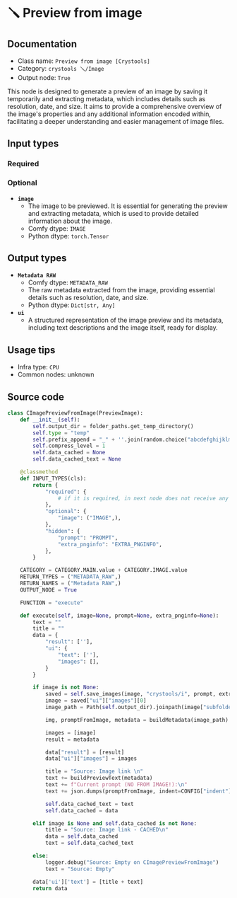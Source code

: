 # 🪛 Preview from image
## Documentation
- Class name: `Preview from image [Crystools]`
- Category: `crystools 🪛/Image`
- Output node: `True`

This node is designed to generate a preview of an image by saving it temporarily and extracting metadata, which includes details such as resolution, date, and size. It aims to provide a comprehensive overview of the image's properties and any additional information encoded within, facilitating a deeper understanding and easier management of image files.
## Input types
### Required
### Optional
- **`image`**
    - The image to be previewed. It is essential for generating the preview and extracting metadata, which is used to provide detailed information about the image.
    - Comfy dtype: `IMAGE`
    - Python dtype: `torch.Tensor`
## Output types
- **`Metadata RAW`**
    - Comfy dtype: `METADATA_RAW`
    - The raw metadata extracted from the image, providing essential details such as resolution, date, and size.
    - Python dtype: `Dict[str, Any]`
- **`ui`**
    - A structured representation of the image preview and its metadata, including text descriptions and the image itself, ready for display.
## Usage tips
- Infra type: `CPU`
- Common nodes: unknown


## Source code
```python
class CImagePreviewFromImage(PreviewImage):
    def __init__(self):
        self.output_dir = folder_paths.get_temp_directory()
        self.type = "temp"
        self.prefix_append = "_" + ''.join(random.choice("abcdefghijklmnopqrstupvxyz") for x in range(5))
        self.compress_level = 1
        self.data_cached = None
        self.data_cached_text = None

    @classmethod
    def INPUT_TYPES(cls):
        return {
            "required": {
                # if it is required, in next node does not receive any value even the cache!
            },
            "optional": {
                "image": ("IMAGE",),
            },
            "hidden": {
                "prompt": "PROMPT",
                "extra_pnginfo": "EXTRA_PNGINFO",
            },
        }

    CATEGORY = CATEGORY.MAIN.value + CATEGORY.IMAGE.value
    RETURN_TYPES = ("METADATA_RAW",)
    RETURN_NAMES = ("Metadata RAW",)
    OUTPUT_NODE = True

    FUNCTION = "execute"

    def execute(self, image=None, prompt=None, extra_pnginfo=None):
        text = ""
        title = ""
        data = {
            "result": [''],
            "ui": {
                "text": [''],
                "images": [],
            }
        }

        if image is not None:
            saved = self.save_images(image, "crystools/i", prompt, extra_pnginfo)
            image = saved["ui"]["images"][0]
            image_path = Path(self.output_dir).joinpath(image["subfolder"], image["filename"])

            img, promptFromImage, metadata = buildMetadata(image_path)

            images = [image]
            result = metadata

            data["result"] = [result]
            data["ui"]["images"] = images

            title = "Source: Image link \n"
            text += buildPreviewText(metadata)
            text += f"Current prompt (NO FROM IMAGE!):\n"
            text += json.dumps(promptFromImage, indent=CONFIG["indent"])

            self.data_cached_text = text
            self.data_cached = data

        elif image is None and self.data_cached is not None:
            title = "Source: Image link - CACHED\n"
            data = self.data_cached
            text = self.data_cached_text

        else:
            logger.debug("Source: Empty on CImagePreviewFromImage")
            text = "Source: Empty"

        data['ui']['text'] = [title + text]
        return data

```
